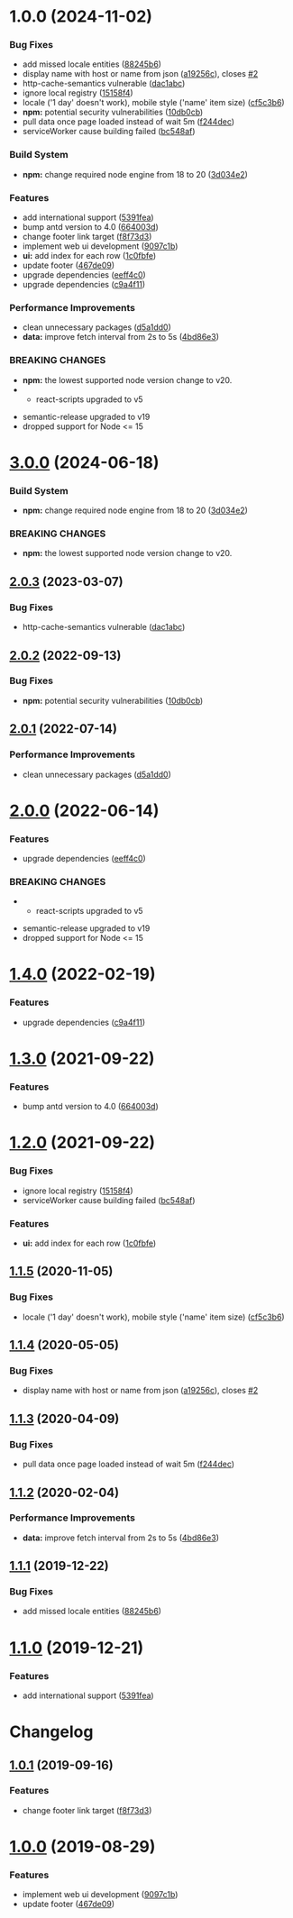# 1.0.0 (2024-11-02)


### Bug Fixes

* add missed locale entities ([88245b6](https://github.com/imzhang95/ServerStatus-web/commit/88245b68d90373870cd7b9b000c2dcb85af3fad0))
* display name with host or name from json ([a19256c](https://github.com/imzhang95/ServerStatus-web/commit/a19256c9e83345ec18916ce7620e57461228face)), closes [#2](https://github.com/imzhang95/ServerStatus-web/issues/2)
* http-cache-semantics vulnerable ([dac1abc](https://github.com/imzhang95/ServerStatus-web/commit/dac1abc1112c6a6388f691e7697bb0dc5fd93558))
* ignore local registry ([15158f4](https://github.com/imzhang95/ServerStatus-web/commit/15158f4c8d1523f2d2983a5bbf164660113211be))
* locale ('1 day' doesn't work), mobile style ('name' item size) ([cf5c3b6](https://github.com/imzhang95/ServerStatus-web/commit/cf5c3b6638400203f694d1776488057dfbf42e87))
* **npm:** potential security vulnerabilities ([10db0cb](https://github.com/imzhang95/ServerStatus-web/commit/10db0cbb2d37d2be7a43e9279c2c60099237c1fa))
* pull data once page loaded instead of wait 5m ([f244dec](https://github.com/imzhang95/ServerStatus-web/commit/f244decff163a847ee9da3999b352a33f554c15b))
* serviceWorker cause building failed ([bc548af](https://github.com/imzhang95/ServerStatus-web/commit/bc548af585014c29f2621c98599d63c4955c83ee))


### Build System

* **npm:** change required node engine from 18 to 20 ([3d034e2](https://github.com/imzhang95/ServerStatus-web/commit/3d034e2ee305f1c3331bf539603d0052101cd597))


### Features

* add international support ([5391fea](https://github.com/imzhang95/ServerStatus-web/commit/5391feab9f36d625293b70066cbb9838a7075ea5))
* bump antd version to 4.0 ([664003d](https://github.com/imzhang95/ServerStatus-web/commit/664003df1bf2d2f4eed04cc0334dcb22db0baa31))
* change footer link target ([f8f73d3](https://github.com/imzhang95/ServerStatus-web/commit/f8f73d314a85aa6d944c624fdcdc18cefdde1483))
* implement web ui development ([9097c1b](https://github.com/imzhang95/ServerStatus-web/commit/9097c1b416d3e4ea30cc997a5f7479e1c87b1528))
* **ui:** add index for each row ([1c0fbfe](https://github.com/imzhang95/ServerStatus-web/commit/1c0fbfe86ea034d2bda0c32cc861bef52accac7d))
* update footer ([467de09](https://github.com/imzhang95/ServerStatus-web/commit/467de0908997488a53a3518d41c447d07ef1a58d))
* upgrade dependencies ([eeff4c0](https://github.com/imzhang95/ServerStatus-web/commit/eeff4c0eaf59122bc984be4ab3970dbaf72164d1))
* upgrade dependencies ([c9a4f11](https://github.com/imzhang95/ServerStatus-web/commit/c9a4f11286bd6d4788a78853af81104940b62fff))


### Performance Improvements

* clean unnecessary packages ([d5a1dd0](https://github.com/imzhang95/ServerStatus-web/commit/d5a1dd007cecafe7b4461e98667410ae099b6e3d))
* **data:** improve fetch interval from 2s to 5s ([4bd86e3](https://github.com/imzhang95/ServerStatus-web/commit/4bd86e3f7b18fd33054cbddeae185bc5cde6338e))


### BREAKING CHANGES

* **npm:** the lowest supported node version change to v20.
* - react-scripts upgraded to v5
- semantic-release upgraded to v19
- dropped support for Node <= 15

# [3.0.0](https://github.com/krwu/ServerStatus-web/compare/v2.0.3...v3.0.0) (2024-06-18)


### Build System

* **npm:** change required node engine from 18 to 20 ([3d034e2](https://github.com/krwu/ServerStatus-web/commit/3d034e2ee305f1c3331bf539603d0052101cd597))


### BREAKING CHANGES

* **npm:** the lowest supported node version change to v20.

## [2.0.3](https://github.com/krwu/ServerStatus-web/compare/v2.0.2...v2.0.3) (2023-03-07)


### Bug Fixes

* http-cache-semantics vulnerable ([dac1abc](https://github.com/krwu/ServerStatus-web/commit/dac1abc1112c6a6388f691e7697bb0dc5fd93558))

## [2.0.2](https://github.com/krwu/ServerStatus-web/compare/v2.0.1...v2.0.2) (2022-09-13)


### Bug Fixes

* **npm:** potential security vulnerabilities ([10db0cb](https://github.com/krwu/ServerStatus-web/commit/10db0cbb2d37d2be7a43e9279c2c60099237c1fa))

## [2.0.1](https://github.com/krwu/ServerStatus-web/compare/v2.0.0...v2.0.1) (2022-07-14)


### Performance Improvements

* clean unnecessary packages ([d5a1dd0](https://github.com/krwu/ServerStatus-web/commit/d5a1dd007cecafe7b4461e98667410ae099b6e3d))

# [2.0.0](https://github.com/krwu/ServerStatus-web/compare/v1.4.0...v2.0.0) (2022-06-14)


### Features

* upgrade dependencies ([eeff4c0](https://github.com/krwu/ServerStatus-web/commit/eeff4c0eaf59122bc984be4ab3970dbaf72164d1))


### BREAKING CHANGES

* - react-scripts upgraded to v5
- semantic-release upgraded to v19
- dropped support for Node <= 15

# [1.4.0](https://github.com/krwu/ServerStatus-web/compare/v1.3.0...v1.4.0) (2022-02-19)


### Features

* upgrade dependencies ([c9a4f11](https://github.com/krwu/ServerStatus-web/commit/c9a4f11286bd6d4788a78853af81104940b62fff))

# [1.3.0](https://github.com/krwu/ServerStatus-web/compare/v1.2.0...v1.3.0) (2021-09-22)


### Features

* bump antd version to 4.0 ([664003d](https://github.com/krwu/ServerStatus-web/commit/664003df1bf2d2f4eed04cc0334dcb22db0baa31))

# [1.2.0](https://github.com/krwu/ServerStatus-web/compare/v1.1.5...v1.2.0) (2021-09-22)


### Bug Fixes

* ignore local registry ([15158f4](https://github.com/krwu/ServerStatus-web/commit/15158f4c8d1523f2d2983a5bbf164660113211be))
* serviceWorker cause building failed ([bc548af](https://github.com/krwu/ServerStatus-web/commit/bc548af585014c29f2621c98599d63c4955c83ee))


### Features

* **ui:** add index for each row ([1c0fbfe](https://github.com/krwu/ServerStatus-web/commit/1c0fbfe86ea034d2bda0c32cc861bef52accac7d))

## [1.1.5](https://github.com/krwu/ServerStatus-web/compare/v1.1.4...v1.1.5) (2020-11-05)


### Bug Fixes

* locale ('1 day' doesn't work), mobile style ('name' item size) ([cf5c3b6](https://github.com/krwu/ServerStatus-web/commit/cf5c3b6638400203f694d1776488057dfbf42e87))

## [1.1.4](https://github.com/krwu/ServerStatus-web/compare/v1.1.3...v1.1.4) (2020-05-05)


### Bug Fixes

* display name with host or name from json ([a19256c](https://github.com/krwu/ServerStatus-web/commit/a19256c9e83345ec18916ce7620e57461228face)), closes [#2](https://github.com/krwu/ServerStatus-web/issues/2)

## [1.1.3](https://github.com/krwu/ServerStatus-web/compare/v1.1.2...v1.1.3) (2020-04-09)


### Bug Fixes

* pull data once page loaded instead of wait 5m ([f244dec](https://github.com/krwu/ServerStatus-web/commit/f244decff163a847ee9da3999b352a33f554c15b))

## [1.1.2](https://github.com/krwu/ServerStatus-web/compare/v1.1.1...v1.1.2) (2020-02-04)


### Performance Improvements

* **data:** improve fetch interval from 2s to 5s ([4bd86e3](https://github.com/krwu/ServerStatus-web/commit/4bd86e3f7b18fd33054cbddeae185bc5cde6338e))

## [1.1.1](https://github.com/krwu/ServerStatus-web/compare/v1.1.0...v1.1.1) (2019-12-22)


### Bug Fixes

* add missed locale entities ([88245b6](https://github.com/krwu/ServerStatus-web/commit/88245b68d90373870cd7b9b000c2dcb85af3fad0))

# [1.1.0](https://github.com/krwu/ServerStatus-web/compare/v1.0.1...v1.1.0) (2019-12-21)


### Features

* add international support ([5391fea](https://github.com/krwu/ServerStatus-web/commit/5391feab9f36d625293b70066cbb9838a7075ea5))

# Changelog

## [1.0.1](https://github.com/krwu/ServerStatus-web/compare/v1.0.0...v1.0.1) (2019-09-16)


### Features

* change footer link target ([f8f73d3](https://github.com/krwu/ServerStatus-web/commit/f8f73d3))



# [1.0.0](https://github.com/krwu/ServerStatus-web/compare/9097c1b...v1.0.0) (2019-08-29)


### Features

* implement web ui development ([9097c1b](https://github.com/krwu/ServerStatus-web/commit/9097c1b))
* update footer ([467de09](https://github.com/krwu/ServerStatus-web/commit/467de09))
